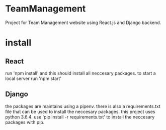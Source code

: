 # TeamManagement
Project for Team Management website using React.js and Django backend.
# install
## React
run 'npm install' and this should install all neccesary packages.
to start a local server run 'npm start' 
## Django
the packages are maintains using a pipenv. there is also a requirements.txt file that can be used to install the neccesary packages.
this project uses python 3.6.4. 
use 'pip install -r requirements.txt' to install the neccesary packages with pip.

